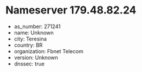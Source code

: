 # Nameserver 179.48.82.24

* as_number: 271241
* name: Unknown
* city: Teresina
* country: BR
* organization: Fbnet Telecom
* version: Unknown
* dnssec: true
